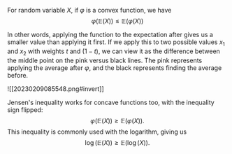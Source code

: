 For random variable $X$, if $\varphi$ is a convex function, we have 
$$
\varphi(\mathbb{E}(X)) \leq \mathbb{E}(\varphi(X))
$$

In other words, applying the function to the expectation after gives us a smaller value than applying it first. If we apply this to two possible values $x_1$ and $x_2$ with weights $t$ and $(1-t)$, we can view it as the difference between the middle point on the pink versus black lines. The pink represents applying the average after $\varphi$, and the black represents finding the average before.

![[20230209085548.png#invert]]

Jensen's inequality works for concave functions too, with the inequality sign flipped: 
$$
\varphi(\mathbb{E}(X)) \geq \mathbb{E}(\varphi(X)).
$$
 This inequality is commonly used with the logarithm, giving us 
$$
\log(\mathbb{E}(X)) \geq \mathbb{E}(\log(X)).
$$
